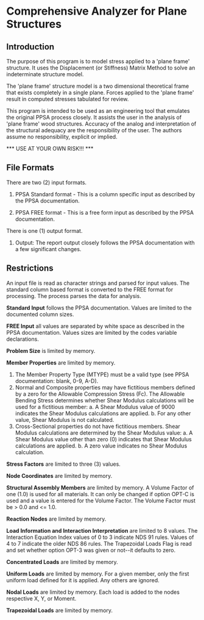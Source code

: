 # Comprehensive Analyzer for Plane Structures

## Introduction
The purpose of this program is to model stress applied to a 'plane frame' structure.  It uses the Displacement (or Stiffness) Matrix Method to solve an indeterminate structure model.

The 'plane frame' structure model is a two dimensional theoretical frame that exists completely in a single plane. Forces applied to the 'plane frame' result in computed stresses tabulated for review.

This program is intended to be used as an engineering tool that emulates the original PPSA process closely. It assists the user in the analysis of 'plane frame' wood structures. Accuracy of the analog and interpretation of the structural adequacy are the responsibility of the user. The authors assume no responsibility, explicit or implied.

*** USE AT YOUR OWN RISK!!! ***

## File Formats

There are two (2) input formats.

1. PPSA Standard format - This is a column specific input as described by the PPSA documentation.

2. PPSA FREE format - This is a free form input as described by the PPSA documentation.

There is one (1) output format.

1. Output: The report output closely follows the PPSA documentation with a few significant changes.

## Restrictions

An input file is read as character strings and parsed for input values. The standard column based format is converted to the FREE format for processing. The process parses the data for analysis.

**Standard Input** follows the PPSA documentation. Values are limited to the documented column sizes.

**FREE Input** all values are separated by white space as described in the PPSA documentation. Values sizes are limited by the codes variable declarations.

**Problem Size** is limited by memory.

**Member Properties** are limited by memory.
1. The Member Property Type (MTYPE) must be a valid type (see PPSA documentation: blank, 0-9, A-D).
2. Normal and Composite properties may have fictitious members defined by a zero for the Allowable Compression Stress (Fc). The Allowable Bending Stress determines whether Shear Modulus calculations will be used for a fictitious member:
   a. A Shear Modulus value of 9000 indicates the Shear Modulus calculations are applied.
   b. For any other value, Shear Modulus is not calculated.
3. Cross-Sectional properties do not have fictitious members. Shear Modulus calculations are determined by the Shear Modulus value:
   a. A Shear Modulus value other than zero (0) indicates that Shear Modulus calculations are applied.
   b. A zero value indicates no Shear Modulus calculation.

**Stress Factors** are limited to three (3) values.

**Node Coordinates** are limited by memory.

**Structural Assembly Members** are limited by memory. A Volume Factor of one (1.0) is used for all materials. It can only be changed if option OPT-C is used and a value is entered for the Volume Factor. The Volume Factor must be > 0.0 and <= 1.0.

**Reaction Nodes** are limited by memory.

**Load Information and Interaction Interpretation** are limited to 8 values. The Interaction Equation Index values of 0 to 3 indicate NDS 91 rules. Values of 4 to 7 indicate the older NDS 86 rules. The Trapezoidal Loads Flag is read and set whether option OPT-3 was given or not--it defaults to zero.

**Concentrated Loads** are limited by memory.

**Uniform Loads** are limited by memory. For a given member, only the first uniform load defined for it is applied. Any others are ignored.

**Nodal Loads** are limited by memory. Each load is added to the nodes respective X, Y, or Moment.

**Trapezoidal Loads** are limited by memory.
